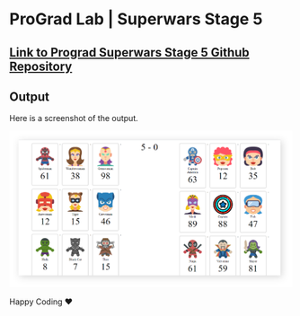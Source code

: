
# ProGrad Lab | Superwars Stage 5

## [Link to Prograd Superwars Stage 5 Github Repository](https://github.com/prograd-org/project-15-superwars-complete)

## Output

Here is a screenshot of the output.

![Superwars](doc/superwars-complete.png)

Happy Coding ❤️

